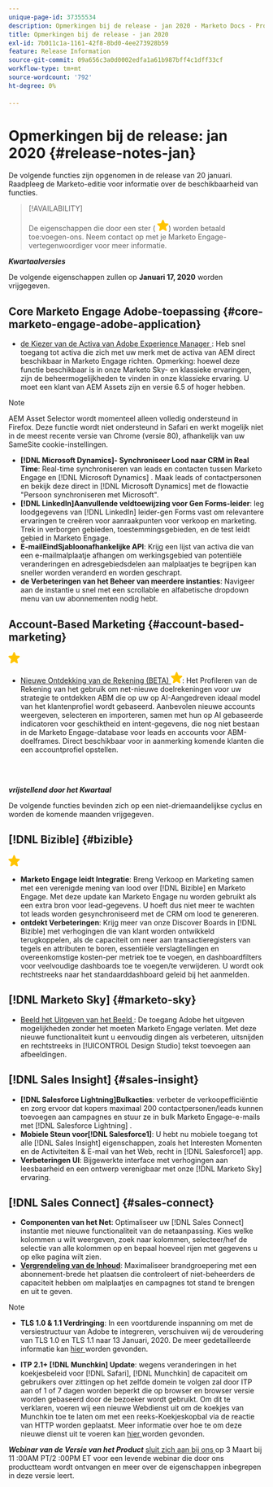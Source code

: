 ```yaml
---
unique-page-id: 37355534
description: Opmerkingen bij de release - jan 2020 - Marketo Docs - Productdocumentatie
title: Opmerkingen bij de release - jan 2020
exl-id: 7b011c1a-1161-42f8-8bd0-4ee273928b59
feature: Release Information
source-git-commit: 09a656c3a0d0002edfa1a61b987bff4c1dff33cf
workflow-type: tm+mt
source-wordcount: '792'
ht-degree: 0%

---
```


# Opmerkingen bij de release: jan 2020 {#release-notes-jan}

De volgende functies zijn opgenomen in de release van 20 januari. Raadpleeg de Marketo-editie voor informatie over de beschikbaarheid van functies.

>[!AVAILABILITY]
>
>De eigenschappen die door een ster ( ![ worden aangegeven (ster) ](assets/yellow-star.png)) worden betaald toe:voegen-ons. Neem contact op met je Marketo Engage-vertegenwoordiger voor meer informatie.

**_Kwartaalversies_**

De volgende eigenschappen zullen op **Januari 17, 2020** worden vrijgegeven.

## Core Marketo Engage Adobe-toepassing {#core-marketo-engage-adobe-application}

* [ de Kiezer van de Activa van Adobe Experience Manager ](/help/marketo/product-docs/adobe-experience-cloud-integrations/importing-assets-with-adobe-experience-manager.md): Heb snel toegang tot activa die zich met uw merk met de activa van AEM direct beschikbaar in Marketo Engage richten. Opmerking: hoewel deze functie beschikbaar is in onze Marketo Sky- en klassieke ervaringen, zijn de beheermogelijkheden te vinden in onze klassieke ervaring. U moet een klant van AEM Assets zijn en versie 6.5 of hoger hebben.

>[!NOTE]
>
>AEM Asset Selector wordt momenteel alleen volledig ondersteund in Firefox. Deze functie wordt niet ondersteund in Safari en werkt mogelijk niet in de meest recente versie van Chrome (versie 80), afhankelijk van uw SameSite cookie-instellingen.

* **[!DNL Microsoft Dynamics]- Synchroniseer Lood naar CRM in Real Time**: Real-time synchroniseren van leads en contacten tussen Marketo Engage en [!DNL Microsoft Dynamics] . Maak leads of contactpersonen en bekijk deze direct in [!DNL Microsoft Dynamics] met de flowactie &quot;Persoon synchroniseren met Microsoft&quot;.
* **[!DNL LinkedIn]Aanvullende veldtoewijzing voor Gen Forms-leider**: leg loodgegevens van [!DNL LinkedIn] leider-gen Forms vast om relevantere ervaringen te creëren voor aanraakpunten voor verkoop en marketing. Trek in verborgen gebieden, toestemmingsgebieden, en de test leidt gebied in Marketo Engage.
* **E-mailEindSjabloonafhankelijke API**: Krijg een lijst van activa die van een e-mailmalplaatje afhangen om werkingsgebied van potentiële veranderingen en adresgebiedsdelen aan malplaatjes te begrijpen kan sneller worden veranderd en worden geschrapt.
* **de Verbeteringen van het Beheer van meerdere instanties**: Navigeer aan de instantie u snel met een scrollable en alfabetische dropdown menu van uw abonnementen nodig hebt.

## Account-Based Marketing {#account-based-marketing}

![ (star) ](assets/yellow-star.png)

* [ Nieuwe Ontdekking van de Rekening (BETA) ](https://docs.marketo.com/x/WQA6Ag) ![ (ster) ](assets/yellow-star.png): Het Profileren van de Rekening van het gebruik om net-nieuwe doelrekeningen voor uw strategie te ontdekken ABM die op uw op AI-Aangedreven ideaal model van het klantenprofiel wordt gebaseerd. Aanbevolen nieuwe accounts weergeven, selecteren en importeren, samen met hun op AI gebaseerde indicatoren voor geschiktheid en intent-gegevens, die nog niet bestaan in de Marketo Engage-database voor leads en accounts voor ABM-doelframes. Direct beschikbaar voor in aanmerking komende klanten die een accountprofiel opstellen.

<br> 

**_vrijstellend door het Kwartaal_**

De volgende functies bevinden zich op een niet-driemaandelijkse cyclus en worden de komende maanden vrijgegeven.

## [!DNL Bizible] {#bizible}

![ (star) ](assets/yellow-star.png)

* **Marketo Engage leidt Integratie**: Breng Verkoop en Marketing samen met een verenigde mening van lood over [!DNL Bizible] en Marketo Engage. Met deze update kan Marketo Engage nu worden gebruikt als een extra bron voor lead-gegevens. U hoeft dus niet meer te wachten tot leads worden gesynchroniseerd met de CRM om lood te genereren.
* **ontdekt Verbeteringen**: Krijg meer van onze Discover Boards in [!DNL Bizible] met verhogingen die van klant worden ontwikkeld terugkoppelen, als de capaciteit om neer aan transactieregisters van tegels en attributen te boren, essentiële verslagtellingen en overeenkomstige kosten-per metriek toe te voegen, en dashboardfilters voor veelvoudige dashboards toe te voegen/te verwijderen. U wordt ook rechtstreeks naar het standaarddashboard geleid bij het aanmelden.

## [!DNL Marketo Sky] {#marketo-sky}

* [ Beeld het Uitgeven van het Beeld ](https://experienceleague.adobe.com/docs/marketo/sky/design-studio/marketo-image-editor.html?lang=nl-NL#design-studio): De toegang Adobe het uitgeven mogelijkheden zonder het moeten Marketo Engage verlaten. Met deze nieuwe functionaliteit kunt u eenvoudig dingen als verbeteren, uitsnijden en rechtstreeks in [!UICONTROL Design Studio] tekst toevoegen aan afbeeldingen.

## [!DNL Sales Insight] {#sales-insight}

* **[!DNL Salesforce Lightning]Bulkacties**: verbeter de verkoopefficiëntie en zorg ervoor dat kopers maximaal 200 contactpersonen/leads kunnen toevoegen aan campagnes en stuur ze in bulk Marketo Engage-e-mails met [!DNL Salesforce Lightning] .
* **Mobiele Steun voor[!DNL Salesforce1]**: U hebt nu mobiele toegang tot alle [!DNL Sales Insight] eigenschappen, zoals het Interesten Momenten en de Activiteiten &amp; E-mail van het Web, recht in [!DNL Salesforce1] app.
* **Verbeteringen UI**: Bijgewerkte interface met verhogingen aan leesbaarheid en een ontwerp verenigbaar met onze [!DNL Marketo Sky] ervaring.

## [!DNL Sales Connect] {#sales-connect}

* **Componenten van het Net**: Optimaliseer uw [!DNL Sales Connect] instantie met nieuwe functionaliteit van de netaanpassing. Kies welke kolommen u wilt weergeven, zoek naar kolommen, selecteer/hef de selectie van alle kolommen op en bepaal hoeveel rijen met gegevens u op elke pagina wilt zien.
* **[Vergrendeling van de Inhoud](/help/marketo/product-docs/marketo-sales-connect/admin/content-lockdown.md)**: Maximaliseer brandgroepering met een abonnement-brede het plaatsen die controleert of niet-beheerders de capaciteit hebben om malplaatjes en campagnes tot stand te brengen en uit te geven.

>[!NOTE]
>
>* **TLS 1.0 &amp; 1.1 Verdringing**: In een voortdurende inspanning om met de versiestructuur van Adobe te integreren, verschuiven wij de veroudering van TLS 1.0 en TLS 1.1 naar 13 Januari, 2020. De meer gedetailleerde informatie kan [ hier ](https://nation.marketo.com/docs/DOC-7059-tls-10-11-deprecation-faq) worden gevonden.
>
>* **ITP 2.1+ [!DNL Munchkin] Update**: wegens veranderingen in het koekjesbeleid voor [!DNL Safari], [!DNL Munchkin] de capaciteit om gebruikers over zittingen op het zelfde domein te volgen zal door ITP aan of 1 of 7 dagen worden beperkt die op browser en browser versie worden gebaseerd door de bezoeker wordt gebruikt. Om dit te verklaren, voeren wij een nieuwe Webdienst uit om de koekjes van Munchkin toe te laten om met een reeks-Koekjeskopbal via de reactie van HTTP worden geplaatst. Meer informatie over hoe te om deze nieuwe dienst uit te voeren kan [ hier ](https://nation.marketo.com/docs/DOC-7351) worden gevonden.

**_Webinar van de Versie van het Product_** [ sluit zich aan bij ons ](https://engage.marketo.com/Jan_Feb_20_Release_Webinar_Registration.html) op 3 Maart bij 11 :00AM PT/2 :00PM ET voor een levende webinar die door ons productteam wordt ontvangen en meer over de eigenschappen inbegrepen in deze versie leert.
